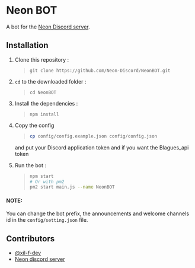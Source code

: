 # Neon BOT

A bot for the [Neon Discord server](https://discord.gg/qU7RkH8XNF).

## Installation

1. Clone this repository :

    > `git clone https://github.com/Neon-Discord/NeonBOT.git`

2. `cd` to the downloaded folder :

    > `cd NeonBOT`

3. Install the dependencies :

    > `npm install`

4. Copy the config

    > ```bash
    > cp config/config.example.json config/config.json
    > ```

    and put your Discord application token and if you want the Blagues_api token

5. Run the bot :
    > ```bash
    > npm start
    > # Or with pm2
    > pm2 start main.js --name NeonBOT
    > ```

#### NOTE:

You can change the bot prefix, the announcements and welcome channels id in the `config/setting.json` file.

## Contributors

-   [@xil-f-dev](https://github.com/xil-f-dev)
-   [Neon discord server](https://discord.gg/qU7RkH8XNF)
